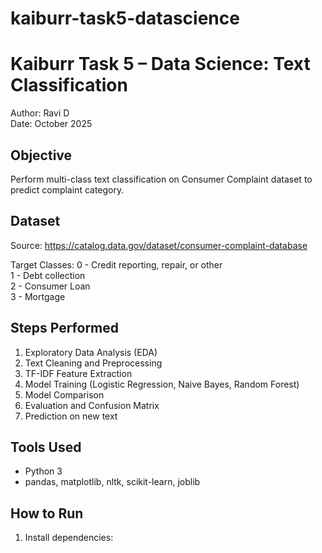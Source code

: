 # kaiburr-task5-datascience
# Kaiburr Task 5 – Data Science: Text Classification

Author: Ravi D  
Date: October 2025  

## Objective
Perform multi-class text classification on Consumer Complaint dataset to predict complaint category.

## Dataset
Source: https://catalog.data.gov/dataset/consumer-complaint-database

Target Classes:
0 - Credit reporting, repair, or other  
1 - Debt collection  
2 - Consumer Loan  
3 - Mortgage

## Steps Performed
1. Exploratory Data Analysis (EDA)
2. Text Cleaning and Preprocessing
3. TF-IDF Feature Extraction
4. Model Training (Logistic Regression, Naive Bayes, Random Forest)
5. Model Comparison
6. Evaluation and Confusion Matrix
7. Prediction on new text

## Tools Used
- Python 3
- pandas, matplotlib, nltk, scikit-learn, joblib

## How to Run
1. Install dependencies:
